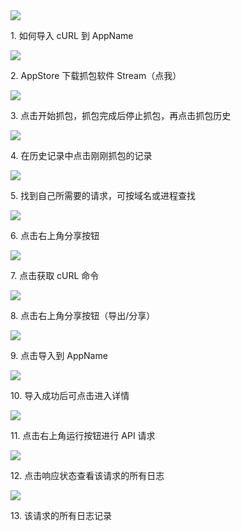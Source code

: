 <img src="./api教程/api_1.webp"/>
<p>1. 如何导入 cURL 到 AppName</p>

<img src="./api教程/api_2.webp"/>
<p>2. AppStore 下载抓包软件 Stream（点我）</p>

<img src="./api教程/api_3.webp"/>
<p>3. 点击开始抓包，抓包完成后停止抓包，再点击抓包历史</p>

<img src="./api教程/api_4.webp"/>
<p>4. 在历史记录中点击刚刚抓包的记录</p>

<img src="./api教程/api_5.webp"/>
<p>5. 找到自己所需要的请求，可按域名或进程查找</p>

<img src="./api教程/api_6.webp"/>
<p>6. 点击右上角分享按钮</p>

<img src="./api教程/api_7.webp"/>
<p>7. 点击获取 cURL 命令</p>

<img src="./api教程/api_8.webp"/>
<p>8. 点击右上角分享按钮（导出/分享）</p>

<img src="./api教程/api_9.webp"/>
<p>9. 点击导入到 AppName</p>

<img src="./api教程/api_10.webp"/>
<p>10. 导入成功后可点击进入详情</p>

<img src="./api教程/api_11.webp"/>
<p>11. 点击右上角运行按钮进行 API 请求</p>

<img src="./api教程/api_12.webp"/>
<p>12. 点击响应状态查看该请求的所有日志</p>

<img src="./api教程/api_13.webp"/>
<p>13. 该请求的所有日志记录</p>